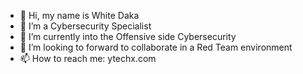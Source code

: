 - 👋 Hi, my name is White Daka
- 👀 I’m a Cybersecurity Specialist
- 🌱 I’m currently into the Offensive side Cybersecurity
- 💞️ I’m looking to forward to collaborate in a Red Team environment
- 📫 How to reach me: ytechx.com

<!---
Wyttee/Wyttee is a ✨ special ✨ repository because its `README.md` (this file) appears on your GitHub profile.
You can click the Preview link to take a look at your changes.
--->
